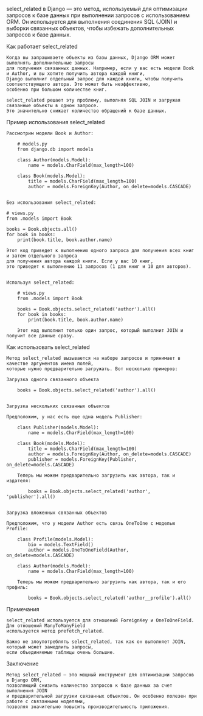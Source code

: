 
select_related в Django — это метод, используемый для оптимизации запросов к базе данных при выполнении запросов
с использованием ORM. Он используется для выполнения соединения SQL (JOIN) и выборки связанных объектов,
чтобы избежать дополнительных запросов к базе данных.


Как работает select_related

    Когда вы запрашиваете объекты из базы данных, Django ORM может выполнять дополнительные запросы
    для получения связанных данных. Например, если у вас есть модели Book и Author, и вы хотите получить автора каждой книги,
    Django выполнит отдельный запрос для каждой книги, чтобы получить соответствующего автора. Это может быть неэффективно,
    особенно при большом количестве книг.

    select_related решает эту проблему, выполняя SQL JOIN и загружая связанные объекты в одном запросе.
    Это значительно снижает количество обращений к базе данных.


Пример использования select_related

    Рассмотрим модели Book и Author:

        # models.py
        from django.db import models

        class Author(models.Model):
            name = models.CharField(max_length=100)

        class Book(models.Model):
            title = models.CharField(max_length=100)
            author = models.ForeignKey(Author, on_delete=models.CASCADE)


    Без использования select_related:

    # views.py
    from .models import Book

    books = Book.objects.all()
    for book in books:
        print(book.title, book.author.name)

    Этот код приведет к выполнению одного запроса для получения всех книг и затем отдельного запроса
    для получения автора каждой книги. Если у вас 10 книг, 
    это приведет к выполнению 11 запросов (1 для книг и 10 для авторов).


    Используя select_related:

        # views.py
        from .models import Book

        books = Book.objects.select_related('author').all()
        for book in books:
            print(book.title, book.author.name)

        Этот код выполнит только один запрос, который выполнит JOIN и получит все данные сразу.


Как использовать select_related

    Метод select_related вызывается на наборе запросов и принимает в качестве аргументов имена полей,
    которые нужно предварительно загружать. Вот несколько примеров:

    Загрузка одного связанного объекта

        books = Book.objects.select_related('author').all()


    Загрузка нескольких связанных объектов

    Предположим, у нас есть еще одна модель Publisher:

        class Publisher(models.Model):
            name = models.CharField(max_length=100)

        class Book(models.Model):
            title = models.CharField(max_length=100)
            author = models.ForeignKey(Author, on_delete=models.CASCADE)
            publisher = models.ForeignKey(Publisher, on_delete=models.CASCADE)

        Теперь мы можем предварительно загрузить как автора, так и издателя:
    
            books = Book.objects.select_related('author', 'publisher').all()

    
    Загрузка вложенных связанных объектов

    Предположим, что у модели Author есть связь OneToOne с моделью Profile:
    
        class Profile(models.Model):
            bio = models.TextField()
            author = models.OneToOneField(Author, on_delete=models.CASCADE)
    
        class Author(models.Model):
            name = models.CharField(max_length=100)
    
        Теперь мы можем предварительно загрузить как автора, так и его профиль:
    
            books = Book.objects.select_related('author__profile').all()


Примечания

    select_related используется для отношений ForeignKey и OneToOneField. Для отношений ManyToManyField 
    используется метод prefetch_related.
    
    Важно не злоупотреблять select_related, так как он выполняет JOIN, который может замедлить запросы, 
    если объединяемые таблицы очень большие.


Заключение

    Метод select_related — это мощный инструмент для оптимизации запросов в Django ORM, 
    позволяющий снизить количество запросов к базе данных за счет выполнения JOIN 
    и предварительной загрузки связанных объектов. Он особенно полезен при работе с связанными моделями, 
    позволяя значительно повысить производительность приложения.

